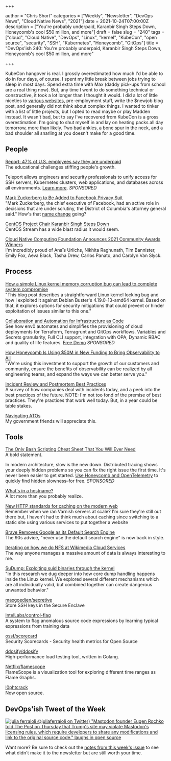 +++

author = "Chris Short"
categories = ["Weekly", "Newsletter", "DevOps News", "Cloud Native News", "2021"]
date = 2021-10-24T07:00:00Z
description = ["You're probably underpaid, Karanbir Singh Steps Down, Honeycomb's cool $50 million, and more"]
draft = false
slug = "240"
tags = ["cloud", "Cloud Native", "DevOps", "Linux", "kernel", "KubeCon", "open source", "security", "SSH", "Kubernetes", "Honeycomb", "GitOps"]
title = "DevOps'ish 240: You're probably underpaid, Karanbir Singh Steps Down, Honeycomb's cool $50 million, and more"

+++

KubeCon hangover is real. I grossly overestimated how much I'd be able to do in four days, of course. I spent my little break between jobs trying to sleep in most days. Spend extra time with Max (daddy pick-ups from school are a real thing now). But, any time I went to do something technical or constructive, it took a lot longer than I thought it would. I did a lot of little niceties to [various websites](https://chrisshort.net/projects/), pre-employment stuff, write the $newjob blog post, and generally did not think about complex things. I wanted to tinker with a list of little projects, but I opted to read maybe or play Madden instead. It wasn't bad, but to say I've recovered from KubeCon is a gross overestimation. I'm going to shut myself in and lay on heating packs all day tomorrow, more than likely. Two bad ankles, a bone spur in the neck, and a bad shoulder all snarling at you doesn't make for a good time.

## People

[Report: 47% of U.S. employees say they are underpaid](https://venturebeat.com/2021/10/20/report-47-of-u-s-employees-say-they-are-underpaid/)  
The educational challenges stiffing people's growth.

Teleport allows engineers and security professionals to unify access for SSH servers, Kubernetes clusters, web applications, and databases across all environments. [Learn more](https://goteleport.com/?utm_campaign=eg&utm_medium=partner&utm_source=devopsish). *SPONSORED*

[Mark Zuckerberg to Be Added to Facebook Privacy Suit](https://www.nytimes.com/2021/10/20/technology/mark-zuckerberg-facebook-lawsuit.html)  
"Mark Zuckerberg, the chief executive of Facebook, had an active role in decisions that are under scrutiny, the District of Columbia's attorney general said." How's that [name change](https://www.theverge.com/2021/10/19/22735612/facebook-change-company-name-metaverse) going?

[CentOS Project Chair Karanbir Singh Steps Down](https://www.phoronix.com/scan.php?page=news_item&px=Singh-CentOS-Steps-Down)  
CentOS Stream has a wide blast radius it would seem.

[Cloud Native Computing Foundation Announces 2021 Community Awards Winners](https://www.cncf.io/announcements/2021/10/15/cloud-native-computing-foundation-announces-2021-community-awards-winners/)  
I'm incredibly proud of Anaïs Urlichs, Nikhita Raghunath, Tim Bannister, Emily Fox, Aeva Black, Tasha Drew, Carlos Panato, and Carolyn Van Slyck.

## Process

[How a simple Linux kernel memory corruption bug can lead to complete system compromise](https://googleprojectzero.blogspot.com/2021/10/how-simple-linux-kernel-memory.html)  
"This blog post describes a straightforward Linux kernel locking bug and how I exploited it against Debian Buster's 4.19.0-13-amd64 kernel. Based on that, it explores options for security mitigations that could prevent or hinder exploitation of issues similar to this one."

[Collaboration and Automation for Infrastructure as Code](https://www.env0.com/infrastructure-as-code-automation?utm_campaign=devopsish&utm_source=nativeads&utm_medium=newsletter)  
See how env0 automates and simplifies the provisioning of cloud deployments for Terraform, Terragrunt and GitOps workflows. Variables and Secrets granularity, Full CLI support, integration with OPA, Dynamic RBAC and quality of life features. [Free Demo](https://www.env0.com/infrastructure-as-code-automation?utm_campaign=devopsish&utm_source=nativeads&utm_medium=newsletter) *SPONSORED*

[How Honeycomb Is Using $50M in New Funding to Bring Observability to All](https://www.honeycomb.io/blog/series-c-funding-bringing-observability-to-all/)  
"We're using this investment to support the growth of our customers and community, ensure the benefits of observability can be realized by all engineering teams, and expand the ways we can better serve you."

[Incident Review and Postmortem Best Practices](https://newsletter.pragmaticengineer.com/p/incident-review-best-practices)  
A survey of how companies deal with incidents today, and a peek into the best practices of the future. NOTE: I'm not too fond of the premise of best practices. They're practices that work well today. But, in a year could be table stakes.

[Navigating ATOs](https://18f.gsa.gov/2021/10/19/navigating-atos/)  
My government friends will appreciate this.

## Tools

[The Only Bash Scripting Cheat Sheet That You Will Ever Need](https://dev.to/bobbyiliev/the-only-bash-scripting-cheat-sheet-that-you-will-ever-need-55c7)  
A bold statement.

In modern architecture, slow is the new down. Distributed tracing shows your deeply hidden problems so you can fix the right issue the first time. It's never been easier to get started. [Use Honeycomb and OpenTelemetry](https://ui.honeycomb.io/signup?&utm_source=devopsish&utm_medium=newsletter&utm_campaign=ad&utm_content=product-signup) to quickly find hidden slowness–for free. *SPONSORED*

[What's in a hostname?](https://www.netmeister.org/blog/hostnames.html)  
A lot more than you probably realize.

[New HTTP standards for caching on the modern web](https://httptoolkit.tech/blog/status-targeted-caching-headers/)  
Remember when we ran Varnish servers at scale? I'm sure they're still out there but, I haven't had to think much about caching since switching to a static site using various services to put together a website

[Brave Removes Google as its Default Search Engine](https://www.thurrott.com/cloud/web-browsers/258380/brave-removes-google-as-its-default-search-engine)  
The 90s advice, "never use the default search engine" is now back in style.

[Iterating on how we do NFS at Wikimedia Cloud Services](https://techblog.wikimedia.org/2021/10/19/iterating-on-how-we-do-nfs-at-wikimedia-cloud-services/)  
The way anyone manages a massive amount of data is always interesting to me.

[SuDump: Exploiting suid binaries through the kernel](https://alephsecurity.com/2021/10/20/sudump/)  
"In this research we dug deeper into how core dump handling happens inside the Linux kernel. We explored several different mechanisms which are all individually valid, but combined together can create dangerous unwanted behavior."

[maxgoedjen/secretive](https://github.com/maxgoedjen/secretive)  
Store SSH keys in the Secure Enclave

[IntelLabs/control-flag](https://github.com/IntelLabs/control-flag)  
A system to flag anomalous source code expressions by learning typical expressions from training data

[ossf/scorecard](https://github.com/ossf/scorecard)  
Security Scorecards - Security health metrics for Open Source

[ddosify/ddosify](https://github.com/ddosify/ddosify)  
High-performance load testing tool, written in Golang.

[Netflix/flamescope](https://github.com/Netflix/flamescope)  
FlameScope is a visualization tool for exploring different time ranges as Flame Graphs.

[l0phtcrack](https://gitlab.com/l0phtcrack)  
Now open source.

## DevOps'ish Tweet of the Week

[![julia ferraioli @juliaferraioli on Twitter) "Mastodon founder Eugen Rochko told The Post on Thursday that Trump's site may violate Mastodon's licensing rules, which require developers to share any modifications and link to the original source code." *laughs in open source*](/images/240-devopsish-tweet-of-the-week.png)](https://twitter.com/juliaferraioli/status/1451381022013079553)

Want more? Be sure to check out the [notes from this week's issue](https://devopsish.com/240/notes/) to see what didn't make it to the newsletter but are still worth your time.
